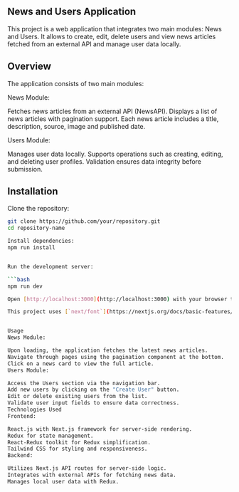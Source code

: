 ## News and Users Application
This project is a web application that integrates two main modules: News and Users. It allows to create, edit, delete users and view news articles fetched from an external API and manage user data locally.

## Overview
The application consists of two main modules:

News Module:

Fetches news articles from an external API (NewsAPI).
Displays a list of news articles with pagination support.
Each news article includes a title, description, source, image and published date.

Users Module:

Manages user data locally.
Supports operations such as creating, editing, and deleting user profiles.
Validation ensures data integrity before submission.

## Installation

Clone the repository:
```bash
git clone https://github.com/your/repository.git
cd repository-name

Install dependencies:
npm run install


Run the development server:

```bash
npm run dev

Open [http://localhost:3000](http://localhost:3000) with your browser to see the result.

This project uses [`next/font`](https://nextjs.org/docs/basic-features/font-optimization) to automatically optimize and load Inter, a custom Google Font.


Usage
News Module:

Upon loading, the application fetches the latest news articles.
Navigate through pages using the pagination component at the bottom.
Click on a news card to view the full article.
Users Module:

Access the Users section via the navigation bar.
Add new users by clicking on the "Create User" button.
Edit or delete existing users from the list.
Validate user input fields to ensure data correctness.
Technologies Used
Frontend:

React.js with Next.js framework for server-side rendering.
Redux for state management.
React-Redux toolkit for Redux simplification.
Tailwind CSS for styling and responsiveness.
Backend:

Utilizes Next.js API routes for server-side logic.
Integrates with external APIs for fetching news data.
Manages local user data with Redux.
